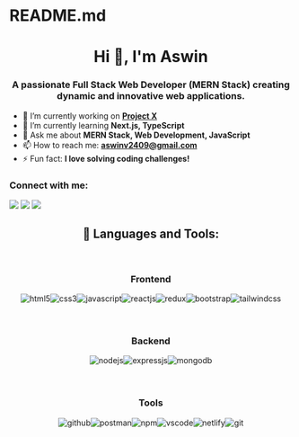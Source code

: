 # README.md
<h1 align="center">Hi 👋, I'm Aswin</h1>
<h3 align="center">A passionate Full Stack Web Developer (MERN Stack) creating dynamic and innovative web applications.</h3>

- 🔭 I’m currently working on **[Project X](link-to-project)**
- 🌱 I’m currently learning **Next.js, TypeScript**
- 💬 Ask me about **MERN Stack, Web Development, JavaScript**
- 📫 How to reach me: **aswinv2409@gmail.com**
- ⚡ Fun fact: **I love solving coding challenges!**

<h3 align="left">Connect with me:</h3>
<p align="left">
<a target="_blank" href="https://www.linkedin.com/in/aswinv2409/"> <img src="https://img.shields.io/badge/LinkedIn-0077B5?style=for-the-badge&logo=linkedin&logoColor=white" /></a>
<a target="_blank" href="mailto: aswinv2409@gmail.com"><img src="https://img.shields.io/badge/Gmail-D14836?style=for-the-badge&logo=gmail&logoColor=white" /></a>
  <a target="_blank" href="https://github.com/Aswin2409"><img src="https://img.shields.io/badge/GitHub-100000?style=for-the-badge&logo=github&logoColor=white" /></a>
</p>

<h2 align="center">🚀 Languages and Tools:</h2>
<br/>

<!-- Frontend Section -->
<div align="center">
  <div align="center"><h3 align="center">Frontend</h3></div>
  <div style="display: flex; flex-wrap: wrap; justify-content: center;">
    <img src="https://img.shields.io/badge/html5-%23E34F26.svg?style=for-the-badge&logo=html5&logoColor=white" alt="html5">
    <img src="https://img.shields.io/badge/css3-%231572B6.svg?style=for-the-badge&logo=css3&logoColor=white" alt="css3">
    <img src="https://img.shields.io/badge/javascript-%23323330.svg?style=for-the-badge&logo=javascript&logoColor=%23F7DF1E" alt="javascript">
    <img src="https://img.shields.io/badge/React-20232A?style=for-the-badge&logo=react&logoColor=61DAFB" alt="reactjs">
    <img src="https://img.shields.io/badge/Redux-593D88?style=for-the-badge&logo=redux&logoColor=white" alt="redux">
    <img src="https://img.shields.io/badge/bootstrap-%23563D7C.svg?style=for-the-badge&logo=bootstrap&logoColor=white" alt="bootstrap">
    <img src="https://img.shields.io/badge/tailwindcss-%2338B2AC.svg?style=for-the-badge&logo=tailwind-css&logoColor=white" alt="tailwindcss">
  </div>
</div>
<br/><br/>
<!-- Backend Section -->
<div align="center">
  <div align="center"><h3 align="center">Backend</h3></div>
  <div style="display: flex; flex-wrap: wrap; justify-content: center;">
    <img src="https://img.shields.io/badge/Node.js-339933?style=for-the-badge&logo=nodedotjs&logoColor=white" alt="nodejs">
    <img src="https://img.shields.io/badge/Express.js-000000?style=for-the-badge&logo=express&logoColor=white" alt="expressjs">
    <img src="https://img.shields.io/badge/MongoDB-4EA94B?style=for-the-badge&logo=mongodb&logoColor=white" alt="mongodb">
  </div>
</div>
<br/><br/>
<!-- Tools Section -->
<div align="center">
  <div align="center"><h3 align="center">Tools</h3></div>
  <div style="display: flex; flex-wrap: wrap; justify-content: center;">
    <img src="https://img.shields.io/badge/GitHub-100000?style=for-the-badge&logo=github&logoColor=white" alt="github">
    <img src="https://img.shields.io/badge/Postman-FF6C37?style=for-the-badge&logo=postman&logoColor=white" alt="postman">
    <img src="https://img.shields.io/badge/NPM-%23000000.svg?style=for-the-badge&logo=npm&logoColor=white" alt="npm">
    <img src="https://img.shields.io/badge/Visual%20Studio-5C2D91.svg?style=for-the-badge&logo=visual-studio&logoColor=white" alt="vscode">
    <img src="https://img.shields.io/badge/netlify-%2300C7B7.svg?style=for-the-badge&logo=netlify&logoColor=white" alt="netlify">
    <img src="https://img.shields.io/badge/git-%23F05033.svg?style=for-the-badge&logo=git&logoColor=white" alt="git">
  </div>
</div>
